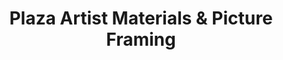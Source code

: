 ---
title: "Plaza Artist Materials & Picture Framing"
url: /rockville/plaza-artist-materials-and-picture-framing/
shop: shop
---
